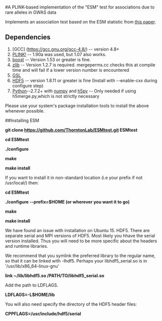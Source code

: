 #A PLINK-based implementation of the "ESM" test for associations due to rare alleles in GWAS data

Implements an association test based on the ESM statistic from [this paper](http://www.plosgenetics.org/article/info%3Adoi%2F10.1371%2Fjournal.pgen.1003258).

## Dependencies

1.  [GCC] (https://gcc.gnu.org/gcc-4.8/) -- version 4.8+
2.  [PLINK!](https://www.cog-genomics.org/plink2) -- 1.90a was used, but 1.07 also works.
3.  [boost](http://www.boost.org) --  Version 1.53 or greater is fine.
4.  [zlib](http://zlib.net) -- Version 1.2.7 is required.  mergeperms.cc checks this at compile time and will fail if a lower version number is encountered
5.  [GSL](http://gnu.org/software/gsl)
6.  [HDF5](https://www.hdfgroup.org/HDF5/release/obtain5.html) --
    version 1.8.11 or greater is fine (Install with --enable-cxx
    during configure step)
7.  [Python](https://www.python.org/downloads/)--2.7.2+ with [numpy](http://www.numpy.org/) and  [h5py](http://www.h5py.org/) -- Only needed if using h5merge.py,which is not strictly necessary


Please use your system's package installation tools to install the above whenever possible.

##Installing ESM


**git clone https://github.com/ThorntonLab/ESMtest.git ESMtest**

**cd ESMtest**

**./configure**

**make**

**make install**

If you want to install it in non-standard location (i.e your prefix if not /usr/local/) then:

**cd ESMtest**

**./configure --prefix=$HOME (or wherever you want it to go)**

**make**

**make install**

We have found an issue with installation on Ubuntu 15. HDF5. There are separate serial and MPI versions of HDF5. Most likely you hhave the serial version installed. Thus you will need to be more specific about the headers and runtime libraries.

We recommend that you symlink the preferred library to the regular name, so that it can be linked with -lhdf5. Perhaps your libhdf5_serial.so is in '/usr/lib/x86_64-linux-gnu'

**link ~/lib/libhdf5.so /PATH/TO/libhdf5_serial.so**

Add the path to LDFLAGS.

**LDFLAGS=-L$HOME/lib**

You will also need specify the directory of the HDF5 header files:

**CPPFLAGS=/usr/include/hdf5/serial**
